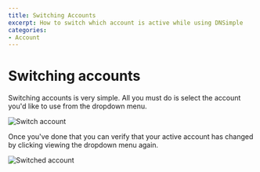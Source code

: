 ```yaml
---
title: Switching Accounts
excerpt: How to switch which account is active while using DNSimple
categories:
- Account
---
```

# Switching accounts

Switching accounts is very simple. All you must do is select the account you'd like to use from the dropdown menu.

  ![Switch account](/files/account-switcher-1.jpg)

Once you've done that you can verify that your active account has changed by clicking viewing the dropdown menu again.

  ![Switched account](/files/account-switcher-2.jpg)
